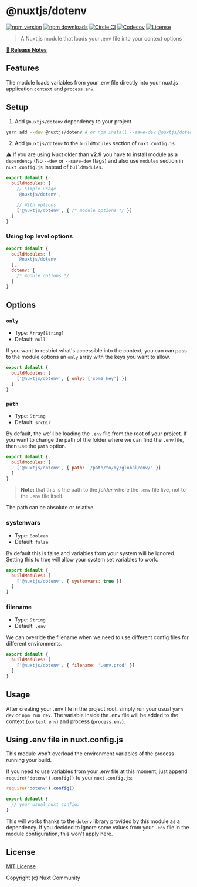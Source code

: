 # @nuxtjs/dotenv

[![npm version][npm-version-src]][npm-version-href]
[![npm downloads][npm-downloads-src]][npm-downloads-href]
[![Circle CI][circle-ci-src]][circle-ci-href]
[![Codecov][codecov-src]][codecov-href]
[![License][license-src]][license-href]

> A Nuxt.js module that loads your .env file into your context options

[📖 **Release Notes**](./CHANGELOG.md)

## Features

The module loads variables from your .env file directly into your nuxt.js application `context` and `process.env`.

## Setup

1. Add `@nuxtjs/dotenv` dependency to your project

```bash
yarn add --dev @nuxtjs/dotenv # or npm install --save-dev @nuxtjs/dotenv
```

2. Add `@nuxtjs/dotenv` to the `buildModules` section of `nuxt.config.js`

:warning: If you are using Nuxt older than **v2.9** you have to install module as a `dependency` (No `--dev` or `--save-dev` flags) and also use `modules` section in `nuxt.config.js` instead of `buildModules`.

```js
export default {
  buildModules: [
    // Simple usage
    '@nuxtjs/dotenv',

    // With options
    ['@nuxtjs/dotenv', { /* module options */ }]
  ]
}
```

### Using top level options

```js
export default {
  buildModules: [
    '@nuxtjs/dotenv'
  ],
  dotenv: {
    /* module options */
  }
}
```

## Options

### `only`

- Type: `Array[String]`
- Default: `null`

If you want to restrict what's accessible into the context,
you can can pass to the module options an `only` array with the keys you want to allow.

```js
export default {
  buildModules: [
    ['@nuxtjs/dotenv', { only: ['some_key'] }]
  ]
}
```

### `path`

- Type: `String`
- Default: `srcDir`

By default, the we'll be loading the `.env` file from the root of your project.
If you want to change the path of the folder where we can find the `.env` file, then use the `path` option.

```js
export default {
  buildModules: [
    ['@nuxtjs/dotenv', { path: '/path/to/my/global/env/' }]
  ]
}
```

> **Note:** that this is the path to the *folder* where the `.env` file live, not to the `.env` file itself.

The path can be absolute or relative.

### systemvars

- Type: `Boolean`
- Default: `false`

By default this is false and variables from your system will be ignored.
Setting this to true will allow your system set variables to work.

```js
export default {
  buildModules: [
    ['@nuxtjs/dotenv', { systemvars: true }]
  ]
}
```

### filename

- Type: `String`
- Default: `.env`

We can override the filename when we need to use different config files for different environments.

```js
export default {
  buildModules: [
    ['@nuxtjs/dotenv', { filename: '.env.prod' }]
  ]
}
```

## Usage

After creating your .env file in the project root, simply run your usual `yarn dev` or `npm run dev`.
The variable inside the .env file will be added to the context (`context.env`) and process (`process.env`).

## Using .env file in nuxt.config.js

This module won't overload the environment variables of the process running your build.

If you need to use variables from your .env file at this moment,
just append `require('dotenv').config()` to your `nuxt.config.js`:

```js
require('dotenv').config()

export default {
  // your usual nuxt config.
}
```

This will works thanks to the `dotenv` library provided by this module as a dependency.
If you decided to ignore some values from your `.env` file in the module configuration, this won't apply here.

## License

[MIT License](./LICENSE)

Copyright (c) Nuxt Community

<!-- Badges -->
[npm-version-src]: https://img.shields.io/npm/v/@nuxtjs/dotenv/latest.svg?style=flat-square
[npm-version-href]: https://npmjs.com/package/@nuxtjs/dotenv

[npm-downloads-src]: https://img.shields.io/npm/dt/@nuxtjs/dotenv.svg?style=flat-square
[npm-downloads-href]: https://npmjs.com/package/@nuxtjs/dotenv

[circle-ci-src]: https://img.shields.io/circleci/project/github/nuxt-community/dotenv-module.svg?style=flat-square
[circle-ci-href]: https://circleci.com/gh/nuxt-community/dotenv-module

[codecov-src]: https://img.shields.io/codecov/c/github/nuxt-community/dotenv-module.svg?style=flat-square
[codecov-href]: https://codecov.io/gh/nuxt-community/dotenv-module

[license-src]: https://img.shields.io/npm/l/@nuxtjs/dotenv.svg?style=flat-square
[license-href]: https://npmjs.com/package/@nuxtjs/dotenv
